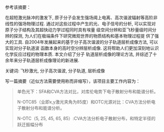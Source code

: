 参考该摘要：

在超短激光脉冲的激发下, 原子分子会发生强场阈上电离、高次谐波辐射等高阶非线性的强场物理过程.
通过对这些过程中产生的光、电子信号的分析, 可以实现对原子分子结构及其超快动力学过程同时具有埃量
级空间分辨和亚飞秒量级时间分辨的探测, 为人们在极端条件下研究微观世界的物质结构和基本物理过程提
供了强大的工具. 自2004年发展起来的基于分子高次谐波的分子轨道层析成像方法, 可以实现对分子轨道波
函数本身的高时空分辨层析成像. 这将帮助人们更加深刻地认识化学反应过程的物理本质. 本文介绍了分子
轨道层析成像的理论方法, 并综述了十余年来分子轨道层析成像理论的新进展.

关键词: 飞秒激光, 分子高次谐波, 分子轨道, 层析成像

写一篇摘要（近似方法需要使用称而非缩写），该项目主要工作内容为：

> 单色光下：SFA和CVA方法对比，对库伦电势下电子散射分布和能谱分析。
> 
> N-OTC85（业即x,y激光夹角为85度）和OTC光源对比：CVA方法分析电子散射分布和能谱分析。
> 
> N-OTC（5, 25, 45, 65, 85）:CVA方法分析电子散射分布，和特定半径的跃迁振幅分布
